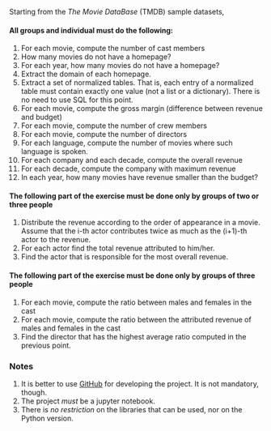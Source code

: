 Starting from the *The Movie DataBase* (TMDB) sample datasets, 

#### All groups and individual must do the following:

1.  For each movie, compute the number of cast members
2.  How many movies do not have a homepage?
3.  For each year, how many movies do not have a homepage?
4.  Extract the domain of each homepage.
5.  Extract a set of normalized tables. That is, each entry of a normalized table must
    contain exactly one value (not a list or a dictionary). There is no need to use SQL
    for this point. 
6.  For each movie, compute the gross margin (difference between revenue and budget)
7.  For each movie, compute the number of crew members
8.  For each movie, compute the number of directors
9.  For each language, compute the number of movies where such language is spoken.
10.  For each company and each decade, compute the overall revenue
11.  For each decade, compute the company with maximum revenue
12.  In each year, how many movies have revenue smaller than the budget?


#### The following part of the exercise must be done only by groups of two or three people

1.  Distribute the revenue according to the order of appearance in a movie. Assume that
    the i-th actor contributes twice as much as the (i+1)-th actor to the revenue.
1.  For each actor find the total revenue attributed to him/her.
1.  Find the actor that is responsible for the most overall revenue.

#### The following part of the exercise must be done only by groups of three people

1.  For each movie, compute the ratio between males and females in the cast
2.  For each movie, compute the ratio between the attributed revenue of males and females
    in the cast
3.  Find the director that has the highest average ratio computed in the previous point.

### Notes

1.  It is better to use [GitHub](https://www.github.com) for developing the project. It is
    not mandatory, though.
1.  The project *must* be a jupyter notebook. 
1.  There is *no restriction* on the libraries that can be used, nor on the Python version.
